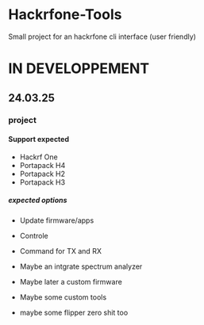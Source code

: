 # Hackrfone-Tools
Small project for an hackrfone cli interface (user friendly)


# IN DEVELOPPEMENT
## 24.03.25


### project

#### Support expected
- Hackrf One
- Portapack H4
- Portapack H2
- Portapack H3

##### expected options
- Update firmware/apps
- Controle
- Command for TX and RX
- Maybe an intgrate spectrum analyzer
- Maybe later a custom firmware
- Maybe some custom tools
 
- maybe some flipper zero shit too
